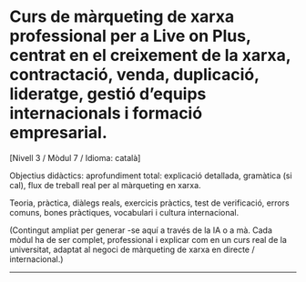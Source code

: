 # Curs de màrqueting de xarxa professional per a Live on Plus, centrat en el creixement de la xarxa, contractació, venda, duplicació, lideratge, gestió d’equips internacionals i formació empresarial.


[Nivell 3 / Mòdul 7 / Idioma: català]

Objectius didàctics: aprofundiment total: explicació detallada, gramàtica (si cal), flux de treball real per al màrqueting en xarxa.

Teoria, pràctica, diàlegs reals, exercicis pràctics, test de verificació, errors comuns, bones pràctiques, vocabulari i cultura internacional.


(Contingut ampliat per generar -se aquí a través de la IA o a mà. Cada mòdul ha de ser complet, professional i explicar com en un curs real de la universitat, adaptat al negoci de màrqueting de xarxa en directe / internacional.)

---